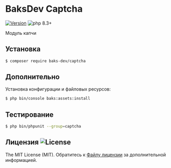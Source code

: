 # BaksDev Captcha

[![Version](https://img.shields.io/badge/version-7.1.2-blue)](https://github.com/baks-dev/captcha/releases)
![php 8.3+](https://img.shields.io/badge/php-min%208.3-red.svg)

Модуль капчи

## Установка

``` bash
$ composer require baks-dev/captcha
```

## Дополнительно

Установка конфигурации и файловых ресурсов:

``` bash
$ php bin/console baks:assets:install
```

## Тестирование

``` bash
$ php bin/phpunit --group=captcha
```

## Лицензия ![License](https://img.shields.io/badge/MIT-green)

The MIT License (MIT). Обратитесь к [Файлу лицензии](LICENSE.md) за дополнительной информацией.
